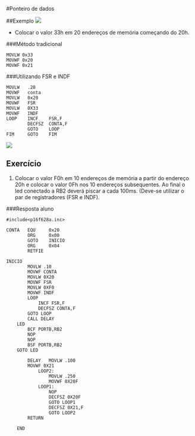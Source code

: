 #Ponteiro de dados

##Exemplo
![](http://s24.postimg.org/6erltf55x/09_04_quadro_1.png)
- Colocar o valor 33h em 20 endereços de memória começando do 20h.

###Método tradicional

```assembly
MOVLW 0x33
MOVWF 0x20
MOVWF 0x21
```

###Utilizando FSR e INDF

```assembly
MOVLW   .20
MOVWF   conta
MOVLW   0x20
MOVWF   FSR
MOVLW   0X33
MOVWF   INDF
LOOP    INCF    FSR,F
        DECFSZ  CONTA,F
        GOTO    LOOP
FIM     GOTO    FIM
```

![](http://s24.postimg.org/ap69p0a91/09_04_quadro_2.png)

## Exercício

1.  Colocar o valor F0h em 10 endereços de memória a partir do endereço 20h e colocar o valor 0Fh nos 10 endereços subsequentes. Ao final o led conectado a RB2 deverá piscar a cada 100ms. (Deve-se utilizar o par de registradores (FSR e INDF).


###Resposta aluno
```assembly
#include<p16f628a.inc>

CONTA   EQU     0x20
        ORG     0x00        
        GOTO    INICIO
        ORG     0x04
        RETFIE

INICIO
        MOVLW .10
        MOVWF CONTA
        MOVLW 0X20
        MOVWF FSR
        MOVLW 0XF0
        MOVWF INDF
        LOOP
            INCF FSR,F
            DECFSZ CONTA,F
        GOTO LOOP
        CALL DELAY
    LED
        BCF PORTB,RB2
        NOP
        NOP
        BSF PORTB,RB2
    GOTO LED

        DELAY   MOVLW .100
        MOVWF 0X21
            LOOP2:
                MOVLW .250
                MOVWF 0X20F
            LOOP1:
                NOP
                DECFSZ 0X20F
                GOTO LOOP1
                DECFSZ 0X21,F
                GOTO LOOP2
        RETURN
        
    END
```
